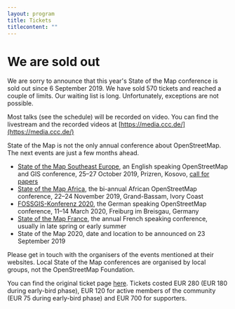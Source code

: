```yaml
---
layout: program
title: Tickets
titlecontent: ""
---
```


# We are sold out

We are sorry to announce that this year's State of the Map conference is sold out since 6 September 2019. We have sold 570 tickets and reached a couple of limits. Our waiting list is long. Unfortunately, exceptions are not possible.

Most talks (see the schedule) will be recorded on video. You can find the livestream and the recorded videos at [https://media.ccc.de/](https://media.ccc.de/)

State of the Map is not the only annual conference about OpenStreetMap. The next events are just a few months ahead.

* [State of the Map Southeast Europe](https://sotmsee.org/), an English speaking OpenStreetMap and GIS conference, 25–27 October 2019, Prizren, Kosovo, [call for papers](https://docs.google.com/forms/d/e/1FAIpQLSctPlHibg6lZ-pmHmFqmypPmBT1coO1W1x1Ej1QuxRw0Gr-gA/viewform)
* [State of the Map Africa](https://2019.stateofthemap.africa/), the bi-annual African OpenStreetMap conference, 22–24 November 2019, Grand-Bassam, Ivory Coast
* [FOSSGIS-Konferenz 2020](https://fossgis-konferenz.de/2020/), the German speaking OpenStreetMap conference, 11–14 March 2020, Freiburg im Breisgau, Germany
* [State of the Map France](https://wiki.openstreetmap.org/wiki/State_of_the_Map_France), the annual French speaking conference, usually in late spring or early summer
* State of the Map 2020, date and location to be announced on 23 September 2019

Please get in touch with the organisers of the events mentioned at their websites. Local State of the Map conferences are organised by local groups, not the OpenStreetMap Foundation.

You can find the original ticket page [here](https://join.osmfoundation.org/?page=CiviCRM&q=civicrm%2Fevent%2Finfo&reset=1&id=13). Tickets costed EUR 280 (EUR 180 during early-bird phase), EUR 120 for active members of the community (EUR 75 during early-bird phase) and EUR 700 for supporters.
